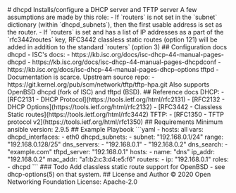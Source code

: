 <!--
SPDX-FileCopyrightText: © 2020 Open Networking Foundation <support@opennetworking.org>
SPDX-License-Identifier: Apache-2.0
--!>
# dhcpd

Installs/configure a DHCP server and TFTP server

A few assumptions are made by this role:

- If `routers` is not set in the `subnet` dictionary (within `dhcpd_subnets`),
  then the first usable address is set as the router.
- If `routers` is set and has a list of IP addresses as a part of the
  `rfc3442routes` key, RFC3442 classless static routes (option 121) will be
  added in addition to the standard `routers` (option 3)

## Configuration docs

dhcpd - ISC's docs:

- https://kb.isc.org/docs/isc-dhcp-44-manual-pages-dhcpd
- https://kb.isc.org/docs/isc-dhcp-44-manual-pages-dhcpdconf
- https://kb.isc.org/docs/isc-dhcp-44-manual-pages-dhcp-options

tftpd - Documentation is scarce. Upstream source repo:

- https://git.kernel.org/pub/scm/network/tftp/tftp-hpa.git

Also supports OpenBSD dhcpd (fork of ISC) and tftpd (BSD).

## Reference docs

DHCP:

- [RFC2131 - DHCP Protocol](https://tools.ietf.org/html/rfc2131)
- [RFC2132 - DHCP Options](https://tools.ietf.org/html/rfc2132)
- [RFC3442 - Classless Static routes](https://tools.ietf.org/html/rfc3442)

TFTP:

- [RFC1350 - TFTP protocol v2](https://tools.ietf.org/html/rfc1350)

## Requirements

Minimum ansible version: 2.9.5


## Example Playbook

```yaml
- hosts: all
  vars:
    dhcpd_interfaces:
      - eth0
    dhcpd_subnets:
      - subnet: "192.168.0.1/24"
        range: "192.168.0.128/25"
        dns_servers:
          - "192.168.0.1"
          - "192.168.0.2"
        dns_search:
          - "example.com"
        tftpd_server: "192.168.0.1"
        hosts:
          - name: "dns"
            ip_addr: "192.168.0.2"
            mac_addr: "a1:b2:c3:d4:e5:f6"
        routers:
          - ip: "192.168.0.1"
  roles:
    - dhcpd

```
### Todo

Add classless static route support for OpenBSD - see dhcp-options(5) on that
system.

## License and Author

© 2020 Open Networking Foundation <support@opennetworking.org>

License: Apache-2.0

